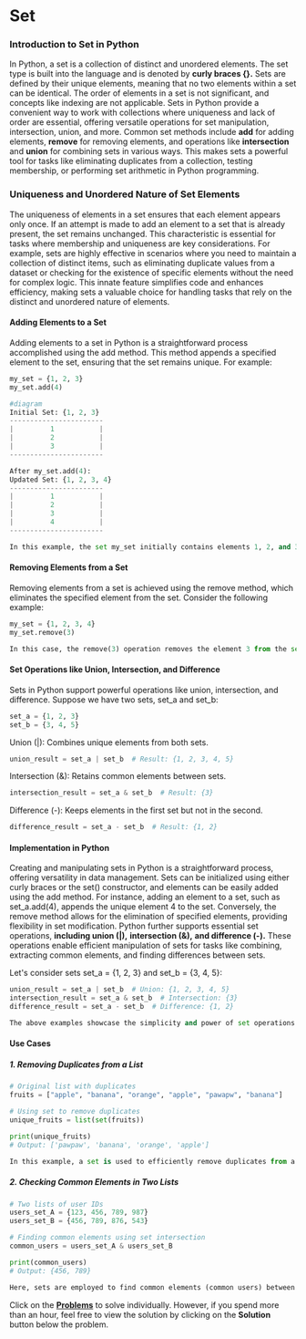 # Set
### Introduction to Set in Python
In Python, a set is a collection of distinct and unordered elements. The set type is built into the language and is denoted by **curly braces {}.** Sets are defined by their unique elements, meaning that no two elements within a set can be identical. The order of elements in a set is not significant, and concepts like indexing are not applicable. Sets in Python provide a convenient way to work with collections where uniqueness and lack of order are essential, offering versatile operations for set manipulation, intersection, union, and more. Common set methods include **add** for adding elements, **remove** for removing elements, and operations like **intersection** and **union** for combining sets in various ways. This makes sets a powerful tool for tasks like eliminating duplicates from a collection, testing membership, or performing set arithmetic in Python programming.

### Uniqueness and Unordered Nature of Set Elements
The uniqueness of elements in a set ensures that each element appears only once. If an attempt is made to add an element to a set that is already present, the set remains unchanged. This characteristic is essential for tasks where membership and uniqueness are key considerations. For example, sets are highly effective in scenarios where you need to maintain a collection of distinct items, such as eliminating duplicate values from a dataset or checking for the existence of specific elements without the need for complex logic. This innate feature simplifies code and enhances efficiency, making sets a valuable choice for handling tasks that rely on the distinct and unordered nature of elements.  

#### Adding Elements to a Set
Adding elements to a set in Python is a straightforward process accomplished using the add method. This method appends a specified element to the set, ensuring that the set remains unique. For example:

``` python
my_set = {1, 2, 3}
my_set.add(4)  

#diagram 
Initial Set: {1, 2, 3}
-----------------------
|         1           |
|         2           |
|         3           |
-----------------------

After my_set.add(4):
Updated Set: {1, 2, 3, 4}
-----------------------
|         1           |
|         2           |
|         3           |
|         4           |
-----------------------

In this example, the set my_set initially contains elements 1, 2, and 3. The add(4) operation adds the element 4 to the set. After this operation, my_set becomes **{1, 2, 3, 4}.**  

```
#### Removing Elements from a Set
Removing elements from a set is achieved using the remove method, which eliminates the specified element from the set. Consider the following example:

``` python
my_set = {1, 2, 3, 4}
my_set.remove(3) 

In this case, the remove(3) operation removes the element 3 from the set. Afterward, my_set becomes {1, 2, 4}. 

``` 
#### Set Operations like Union, Intersection, and Difference
Sets in Python support powerful operations like union, intersection, and difference. Suppose we have two sets, set_a and set_b:

``` python
set_a = {1, 2, 3}
set_b = {3, 4, 5}  

```

Union (|): Combines unique elements from both sets. 
``` python
union_result = set_a | set_b  # Result: {1, 2, 3, 4, 5} 

```
Intersection (&): Retains common elements between sets.  
``` python
intersection_result = set_a & set_b  # Result: {3} 

```
Difference (-): Keeps elements in the first set but not in the second. 
``` python
difference_result = set_a - set_b  # Result: {1, 2} 

``` 
#### Implementation in Python
Creating and manipulating sets in Python is a straightforward process, offering versatility in data management. Sets can be initialized using either curly braces or the set() constructor, and elements can be easily added using the add method. For instance, adding an element to a set, such as set_a.add(4), appends the unique element 4 to the set. Conversely, the remove method allows for the elimination of specified elements, providing flexibility in set modification. Python further supports essential set operations, **including union (|),** **intersection (&),** **and difference (-).** These operations enable efficient manipulation of sets for tasks like combining, extracting common elements, and finding differences between sets. 

Let's consider sets set_a = {1, 2, 3} and set_b = {3, 4, 5}:

``` python
union_result = set_a | set_b  # Union: {1, 2, 3, 4, 5}
intersection_result = set_a & set_b  # Intersection: {3}
difference_result = set_a - set_b  # Difference: {1, 2} 

The above examples showcase the simplicity and power of set operations in Python, emphasizing their utility in various data manipulation scenarios. 

``` 
#### Use Cases  

##### 1. Removing Duplicates from a List 

``` python
# Original list with duplicates
fruits = ["apple", "banana", "orange", "apple", "pawapw", "banana"]

# Using set to remove duplicates
unique_fruits = list(set(fruits))

print(unique_fruits)
# Output: ['pawpaw', 'banana', 'orange', 'apple'] 

In this example, a set is used to efficiently remove duplicates from a list of fruits, providing a unique list of fruits 

```
##### 2. Checking Common Elements in Two Lists
``` python
# Two lists of user IDs
users_set_A = {123, 456, 789, 987}
users_set_B = {456, 789, 876, 543}

# Finding common elements using set intersection
common_users = users_set_A & users_set_B

print(common_users)
# Output: {456, 789} 

Here, sets are employed to find common elements (common users) between two lists of user IDs, demonstrating an efficient way to perform membership testing. 

```

Click on the [**Problems**](2-link-to-problem.md) to solve individually. However, if you spend more than an hour, feel free to view the solution by clicking on the **Solution** button below the problem.

 